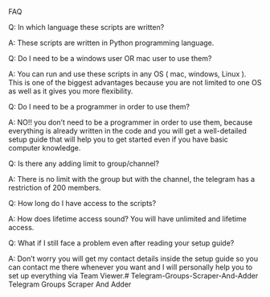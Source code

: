 FAQ

Q: In which language these scripts are written?

A: These scripts are written in Python programming language.


Q: Do I need to be a windows user OR mac user to use them?

A: You can run and use these scripts in any OS ( mac, windows, Linux ). This is one of the biggest advantages because you are not limited to one OS as well as it gives you more flexibility.


Q: Do I need to be a programmer in order to use them?

A: NO!! you don’t need to be a programmer in order to use them, because everything is already written in the code and you will get a well-detailed setup guide that will help you to get started even if you have basic computer knowledge.


Q: Is there any adding limit to group/channel?

A: There is no limit with the group but with the channel, the telegram has a restriction of 200 members.


Q: How long do I have access to the scripts?

A: How does lifetime access sound? You will have unlimited and lifetime access.


Q: What if I still face a problem even after reading your setup guide?

A: Don’t worry you will get my contact details inside the setup guide so you can contact me there whenever you want and I will personally help you to set up everything via Team Viewer.# Telegram-Groups-Scraper-And-Adder
Telegram Groups Scraper And Adder



